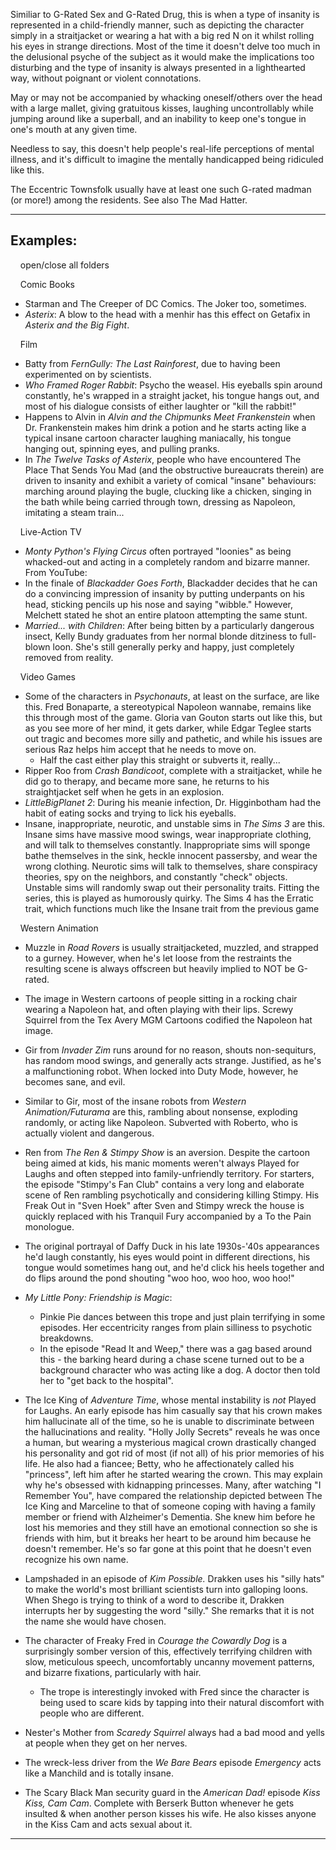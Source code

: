 Similiar to G-Rated Sex and G-Rated Drug, this is when a type of insanity is represented in a child-friendly manner, such as depicting the character simply in a straitjacket or wearing a hat with a big red N on it whilst rolling his eyes in strange directions. Most of the time it doesn't delve too much in the delusional psyche of the subject as it would make the implications too disturbing and the type of insanity is always presented in a lighthearted way, without poignant or violent connotations.

May or may not be accompanied by whacking oneself/others over the head with a large mallet, giving gratuitous kisses, laughing uncontrollably while jumping around like a superball, and an inability to keep one's tongue in one's mouth at any given time.

Needless to say, this doesn't help people's real-life perceptions of mental illness, and it's difficult to imagine the mentally handicapped being ridiculed like this.

The Eccentric Townsfolk usually have at least one such G-rated madman (or more!) among the residents. See also The Mad Hatter.

___

## Examples:

    open/close all folders 

    Comic Books 

-   Starman and The Creeper of DC Comics. The Joker too, sometimes.
-   _Asterix_: A blow to the head with a menhir has this effect on Getafix in _Asterix and the Big Fight_.

    Film 

-   Batty from _FernGully: The Last Rainforest_, due to having been experimented on by scientists.
-   _Who Framed Roger Rabbit_: Psycho the weasel. His eyeballs spin around constantly, he's wrapped in a straight jacket, his tongue hangs out, and most of his dialogue consists of either laughter or "kill the rabbit!"
-   Happens to Alvin in _Alvin and the Chipmunks Meet Frankenstein_ when Dr. Frankenstein makes him drink a potion and he starts acting like a typical insane cartoon character laughing maniacally, his tongue hanging out, spinning eyes, and pulling pranks.
-   In _The Twelve Tasks of Asterix_, people who have encountered The Place That Sends You Mad (and the obstructive bureaucrats therein) are driven to insanity and exhibit a variety of comical "insane" behaviours: marching around playing the bugle, clucking like a chicken, singing in the bath while being carried through town, dressing as Napoleon, imitating a steam train...

    Live-Action TV  

-   _Monty Python's Flying Circus_ often portrayed "loonies" as being whacked-out and acting in a completely random and bizarre manner. From YouTube:
-   In the finale of _Blackadder Goes Forth_, Blackadder decides that he can do a convincing impression of insanity by putting underpants on his head, sticking pencils up his nose and saying "wibble." However, Melchett stated he shot an entire platoon attempting the same stunt.
-   _Married... with Children_: After being bitten by a particularly dangerous insect, Kelly Bundy graduates from her normal blonde ditziness to full-blown loon. She's still generally perky and happy, just completely removed from reality.

    Video Games 

-   Some of the characters in _Psychonauts_, at least on the surface, are like this. Fred Bonaparte, a stereotypical Napoleon wannabe, remains like this through most of the game. Gloria van Gouton starts out like this, but as you see more of her mind, it gets darker, while Edgar Teglee starts out tragic and becomes more silly and pathetic, and while his issues are serious Raz helps him accept that he needs to move on.
    -   Half the cast either play this straight or subverts it, really...
-   Ripper Roo from _Crash Bandicoot_, complete with a straitjacket, while he did go to therapy, and became more sane, he returns to his straightjacket self when he gets in an explosion.
-   _LittleBigPlanet 2_: During his meanie infection, Dr. Higginbotham had the habit of eating socks and trying to lick his eyeballs.
-   Insane, inappropriate, neurotic, and unstable sims in _The Sims 3_ are this. Insane sims have massive mood swings, wear inappropriate clothing, and will talk to themselves constantly. Inappropriate sims will sponge bathe themselves in the sink, heckle innocent passersby, and wear the wrong clothing. Neurotic sims will talk to themselves, share conspiracy theories, spy on the neighbors, and constantly "check" objects. Unstable sims will randomly swap out their personality traits. Fitting the series, this is played as humorously quirky. The Sims 4 has the Erratic trait, which functions much like the Insane trait from the previous game

    Western Animation 

-   Muzzle in _Road Rovers_ is usually straitjacketed, muzzled, and strapped to a gurney. However, when he's let loose from the restraints the resulting scene is always offscreen but heavily implied to NOT be G-rated.
-   The image in Western cartoons of people sitting in a rocking chair wearing a Napoleon hat, and often playing with their lips. Screwy Squirrel from the Tex Avery MGM Cartoons codified the Napoleon hat image.
-   Gir from _Invader Zim_ runs around for no reason, shouts non-sequiturs, has random mood swings, and generally acts strange. Justified, as he's a malfunctioning robot. When locked into Duty Mode, however, he becomes sane, and evil.
-   Similar to Gir, most of the insane robots from _Western Animation/Futurama_ are this, rambling about nonsense, exploding randomly, or acting like Napoleon. Subverted with Roberto, who is actually violent and dangerous.
-   Ren from _The Ren & Stimpy Show_ is an aversion. Despite the cartoon being aimed at kids, his manic moments weren't always Played for Laughs and often stepped into family-unfriendly territory. For starters, the episode "Stimpy's Fan Club" contains a very long and elaborate scene of Ren rambling psychotically and considering killing Stimpy. His Freak Out in "Sven Hoek" after Sven and Stimpy wreck the house is quickly replaced with his Tranquil Fury accompanied by a To the Pain monologue.
-   The original portrayal of Daffy Duck in his late 1930s-'40s appearances he'd laugh constantly, his eyes would point in different directions, his tongue would sometimes hang out, and he'd click his heels together and do flips around the pond shouting "woo hoo, woo hoo, woo hoo!"
-   _My Little Pony: Friendship is Magic_:
    -   Pinkie Pie dances between this trope and just plain terrifying in some episodes. Her eccentricity ranges from plain silliness to psychotic breakdowns.
    -   In the episode "Read It and Weep," there was a gag based around this - the barking heard during a chase scene turned out to be a background character who was acting like a dog. A doctor then told her to "get back to the hospital".

-   The Ice King of _Adventure Time_, whose mental instability is _not_ Played for Laughs. An early episode has him casually say that his crown makes him hallucinate all of the time, so he is unable to discriminate between the hallucinations and reality. "Holly Jolly Secrets" reveals he was once a human, but wearing a mysterious magical crown drastically changed his personality and got rid of most (if not all) of his prior memories of his life. He also had a fiancee; Betty, who he affectionately called his "princess", left him after he started wearing the crown. This may explain why he's obsessed with kidnapping princesses. Many, after watching "I Remember You", have compared the relationship depicted between The Ice King and Marceline to that of someone coping with having a family member or friend with Alzheimer's Dementia. She knew him before he lost his memories and they still have an emotional connection so she is friends with him, but it breaks her heart to be around him because he doesn't remember. He's so far gone at this point that he doesn't even recognize his own name.
-   Lampshaded in an episode of _Kim Possible._ Drakken uses his "silly hats" to make the world's most brilliant scientists turn into galloping loons. When Shego is trying to think of a word to describe it, Drakken interrupts her by suggesting the word "silly." She remarks that it is not the name she would have chosen.
-   The character of Freaky Fred in _Courage the Cowardly Dog_ is a surprisingly somber version of this, effectively terrifying children with slow, meticulous speech, uncomfortably uncanny movement patterns, and bizarre fixations, particularly with hair.
    -   The trope is interestingly invoked with Fred since the character is being used to scare kids by tapping into their natural discomfort with people who are different.
-   Nester's Mother from _Scaredy Squirrel_ always had a bad mood and yells at people when they get on her nerves.
-   The wreck-less driver from the _We Bare Bears_ episode _Emergency_ acts like a Manchild and is totally insane.
-   The Scary Black Man security guard in the _American Dad!_ episode _Kiss Kiss, Cam Cam_. Complete with Berserk Button whenever he gets insulted & when another person kisses his wife. He also kisses anyone in the Kiss Cam and acts sexual about it.

___